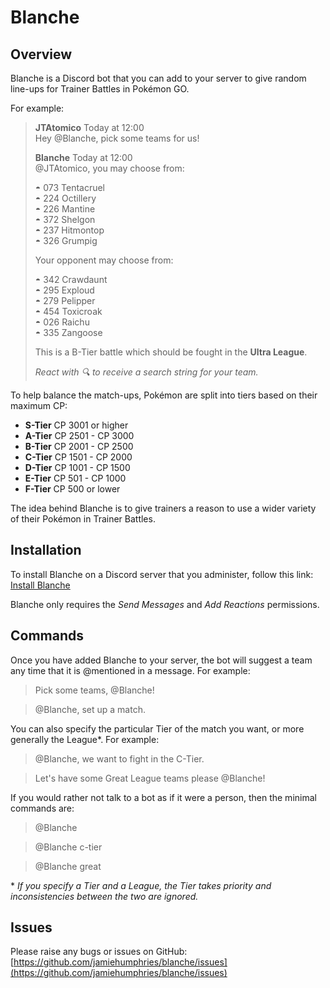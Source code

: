 # Blanche

## Overview

Blanche is a Discord bot that you can add to your server to give random line-ups for Trainer Battles in Pokémon GO.

For example:

> **JTAtomico** Today at 12:00 <br/>
> Hey @Blanche, pick some teams for us!
>
> **Blanche** Today at 12:00 <br/>
> @JTAtomico, you may choose from:
>
> ◓ 073 Tentacruel<br/>
> ◓ 224 Octillery<br/>
> ◓ 226 Mantine<br/>
> ◓ 372 Shelgon<br/>
> ◓ 237 Hitmontop<br/>
> ◓ 326 Grumpig<br/>
>
> Your opponent may choose from:
>
> ◓ 342 Crawdaunt<br/>
> ◓ 295 Exploud<br/>
> ◓ 279 Pelipper<br/>
> ◓ 454 Toxicroak<br/>
> ◓ 026 Raichu<br/>
> ◓ 335 Zangoose<br/>
>
> This is a B-Tier battle which should be fought in the **Ultra League**.
>
> _React with 🔍 to receive a search string for your team._

To help balance the match-ups, Pokémon are split into tiers based on their maximum CP:

* **S-Tier** CP 3001 or higher
* **A-Tier** CP 2501 - CP 3000
* **B-Tier** CP 2001 - CP 2500
* **C-Tier** CP 1501 - CP 2000
* **D-Tier** CP 1001 - CP 1500
* **E-Tier** CP 501 - CP 1000
* **F-Tier** CP 500 or lower

The idea behind Blanche is to give trainers a reason to use a wider variety of their Pokémon in Trainer Battles.

## Installation

To install Blanche on a Discord server that you administer, follow this link: [Install Blanche](https://discordapp.com/oauth2/authorize?client_id=532196601075335168&scope=bot&permissions=2112)

Blanche only requires the _Send Messages_ and _Add Reactions_ permissions.

## Commands

Once you have added Blanche to your server, the bot will suggest a team any time that it is @mentioned in a message. For example:

> Pick some teams, @Blanche!

> @Blanche, set up a match.

You can also specify the particular Tier of the match you want, or more generally the League*. For example:

> @Blanche, we want to fight in the C-Tier.

> Let's have some Great League teams please @Blanche!

If you would rather not talk to a bot as if it were a person, then the minimal commands are:

> @Blanche

> @Blanche c-tier

> @Blanche great

\* _If you specify a Tier and a League, the Tier takes priority and inconsistencies between the two are ignored._

## Issues

Please raise any bugs or issues on GitHub: [https://github.com/jamiehumphries/blanche/issues](https://github.com/jamiehumphries/blanche/issues)
